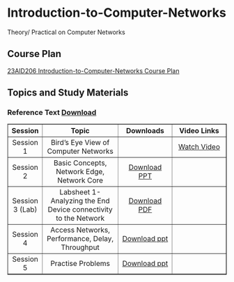 # Introduction-to-Computer-Networks
Theory/ Practical on Computer Networks
## Course Plan
[23AID206 Introduction-to-Computer-Networks Course Plan](https://amritauniv-my.sharepoint.com/:w:/g/personal/vishnuss_am_amrita_edu/EUtsXTVX6mRGmYNIAOR4_b0Bjodr30DiRMUnm7hVYUtoeg?e=3Uwcf7)
## Topics and Study Materials
### Reference Text <a href="https://amritauniv-my.sharepoint.com/:b:/g/personal/vishnuss_am_amrita_edu/Ec6EjO-nxjdBpWeVPWxvOQQBjbDCNzu1WVTQsOUaINiULg?e=eDuV9o">Download</a>
<table border="1" width="100%">
  <tr>
    <th style="width: 15%; text-align: center;">Session</th>
    <th style="width: 35%; text-align: center;">Topic</th>
    <th style="width: 25%; text-align: center;">Downloads</th>
    <th style="width: 25%; text-align: center;">Video Links</th>
  </tr>
  <tr>
    <td style="text-align: center;">Session 1</td>
    <td style="text-align: center;">Bird’s Eye View of Computer Networks</td>
    <td style="text-align: center;"></td>
    <td style="text-align: center;">
      <a href="https://youtu.be/x3c1ih2NJEg?si=3uqj-ykIUZvmv3yu" target="_blank">Watch Video</a>
    </td>
  </tr>
  <tr>
    <td style="text-align: center;">Session 2</td>
    <td style="text-align: center;">Basic Concepts, Network Edge, Network Core</td>
    <td style="text-align: center;">
      <a href="https://amritauniv-my.sharepoint.com/:p:/g/personal/vishnuss_am_amrita_edu/EXBEn97A4cxKnk4Du1v2dYcB3TdJiFFNLumNuGG_K8_CFw?e=tdLadD" target="_blank">Download PPT</a>
    </td>
    <td style="text-align: center;"></td>
  </tr>
   <tr>
    <td style="text-align: center;">Session 3 (Lab)</td>
    <td style="text-align: center;">Labsheet 1-Analyzing the End Device connectivity to the Network</td>
    <td style="text-align: center;">
      <a href="https://amritauniv-my.sharepoint.com/:b:/g/personal/vishnuss_am_amrita_edu/EV301bN3T4lJiYI0D_rJwdYBnvoIWYfEJX0w9ZqWjXf0vg?e=9p4ZmV">Download PDF</a>
    </td>
    <td style="text-align: center;"></td>
  </tr>
   </tr>
   <tr>
    <td style="text-align: center;">Session 4</td>
    <td style="text-align: center;">Access Networks, Performance, Delay, Throughput</td>
    <td style="text-align: center;">
      <a href="https://amritauniv-my.sharepoint.com/:p:/g/personal/vishnuss_am_amrita_edu/ETK1l1ialmlCgE7tXHZklWUB1xqbL99Md8-O_30FNc-deQ?e=vNet1Y">Download ppt</a>
    </td>
    <td style="text-align: center;"></td>
  </tr>
   <tr>
    <td style="text-align: center;">Session 5</td>
    <td style="text-align: center;">Practise Problems</td>
    <td style="text-align: center;">
      <a href="https://amritauniv-my.sharepoint.com/:p:/g/personal/vishnuss_am_amrita_edu/Eb_mWLDWV5ROsM0jKLjQTV4BnkKLfEXE2tQMq_sdW8juxQ?e=tBzSl9">Download ppt</a>
    </td>
    <td style="text-align: center;"></td>
  </tr>
</table>

